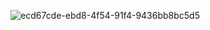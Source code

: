![ecd67cde-ebd8-4f54-91f4-9436bb8bc5d5](https://user-images.githubusercontent.com/73984477/205614792-de6e26f5-255e-45d7-951d-80ef73bd8b72.png)
